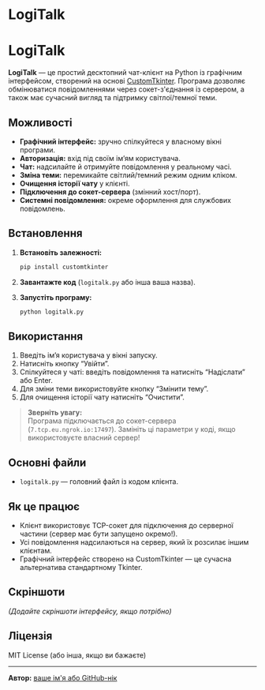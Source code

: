 # LogiTalk
# LogiTalk

**LogiTalk** — це простий десктопний чат-клієнт на Python із графічним інтерфейсом, створений на основі [CustomTkinter](https://github.com/TomSchimansky/CustomTkinter). Програма дозволяє обмінюватися повідомленнями через сокет-з'єднання із сервером, а також має сучасний вигляд та підтримку світлої/темної теми.

## Можливості

- **Графічний інтерфейс:** зручно спілкуйтеся у власному вікні програми.
- **Авторизація:** вхід під своїм ім’ям користувача.
- **Чат:** надсилайте й отримуйте повідомлення у реальному часі.
- **Зміна теми:** перемикайте світлий/темний режим одним кліком.
- **Очищення історії чату** у клієнті.
- **Підключення до сокет-сервера** (змінний хост/порт).
- **Системні повідомлення:** окреме оформлення для службових повідомлень.

## Встановлення

1. **Встановіть залежності:**
   ```bash
   pip install customtkinter
   ```

2. **Завантажте код** (`logitalk.py` або інша ваша назва).

3. **Запустіть програму:**
   ```bash
   python logitalk.py
   ```

## Використання

1. Введіть ім’я користувача у вікні запуску.
2. Натисніть кнопку “Увійти”.
3. Спілкуйтеся у чаті: введіть повідомлення та натисніть “Надіслати” або Enter.
4. Для зміни теми використовуйте кнопку “Змінити тему”.
5. Для очищення історії чату натисніть “Очистити”.

> **Зверніть увагу:**  
> Програма підключається до сокет-сервера (`7.tcp.eu.ngrok.io:17497`). Замініть ці параметри у коді, якщо використовуєте власний сервер!

## Основні файли

- `logitalk.py` — головний файл із кодом клієнта.

## Як це працює

- Клієнт використовує TCP-сокет для підключення до серверної частини (сервер має бути запущено окремо!).
- Усі повідомлення надсилаються на сервер, який їх розсилає іншим клієнтам.
- Графічний інтерфейс створено на CustomTkinter — це сучасна альтернатива стандартному Tkinter.

## Скріншоти

*(Додайте скріншоти інтерфейсу, якщо потрібно)*

## Ліцензія

MIT License (або інша, якщо ви бажаєте)

---

**Автор:** [ваше ім'я або GitHub-нік](https://github.com/Marko1846284729)  
